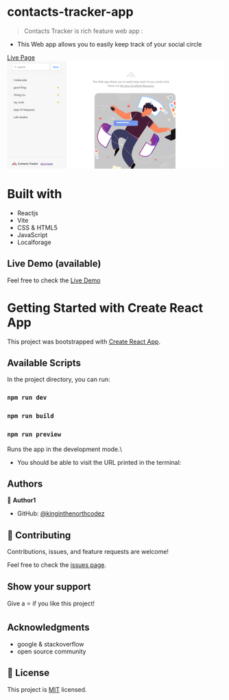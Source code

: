 # contacts-tracker-app

> Contacts Tracker is rich feature web app :
- This Web app allows you to easily keep track of your social circle

[Live Page]('')
![img](./screenshot.png)
# Built with

- Reactjs
- Vite
- CSS & HTML5
- JavaScript
- Localforage

## Live Demo (available)

Feel free to check the [Live Demo]( https://kinginthenorthcodez.netlify.app)

# Getting Started with Create React App

This project was bootstrapped with [Create React App](https://github.com/facebook/create-react-app).

## Available Scripts

In the project directory, you can run:

### `npm run dev`

### `npm run build`

### `npm run preview`

Runs the app in the development mode.\
- You should be able to visit the URL printed in the terminal:

## Authors

👤 **Author1**

- GitHub: [@kinginthenorthcodez](https://github.com/kinginthenorthcodez)

## 🤝 Contributing

Contributions, issues, and feature requests are welcome!

Feel free to check the [issues page](https://github.com/kinginthenorthcodez/contacts-tracker-app/issues).

## Show your support

Give a ⭐️ if you like this project!

## Acknowledgments
- google & stackoverflow
- open source community

## 📝 License

This project is [MIT](./MIT.md) licensed.
